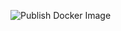 ![Publish Docker Image](https://github.com/paul-mueser/homepage/actions/workflows/deployment.yml/badge.svg)
